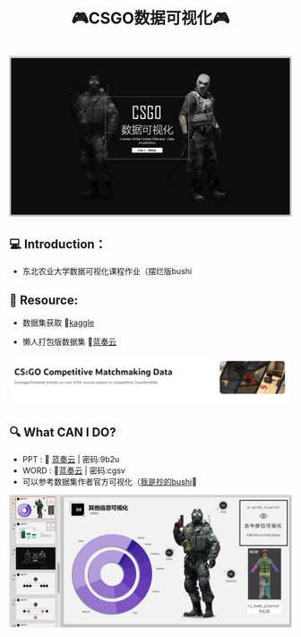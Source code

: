#                      					                    <h1><div align="center">🎮CSGO数据可视化🎮</div><h1>

>>


<img src="image\1.jpg" alt="image/1.jpg" style="zoom:60%;" />



## 💻 Introduction：

- 东北农业大学数据可视化课程作业（摆烂版bushi

  

## 💾 Resource:

- 数据集获取 :pushpin:[kaggle](https://www.kaggle.com/datasets/skihikingkevin/csgo-matchmaking-damage?resource=download)

- 懒人打包版数据集 :pushpin:[蓝奏云](https://wwwt.lanzoue.com/iwnnX0xwcf7a)

![2](image\2.jpg)
>>>>>>> 

## 🔍 What CAN I DO?

-    PPT : :pushpin: [蓝奏云](https://wwwt.lanzoue.com/isVgc0xwcmxi)   | 密码:9b2u
-    WORD : :pushpin:[蓝奏云](https://wwwt.lanzoue.com/ixex20xwcmch ) | 密码:cgsv
-    可以参考数据集作者官方可视化（[我是抄的bushi](https://www.kaggle.com/code/skihikingkevin/pistol-round-analyses)🤗

![3](image\3.jpg)
